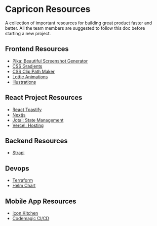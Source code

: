 # Capricon Resources
A collection of important resources for building great product faster and better. All the team members are suggested to follow this doc
before starting a new project.

## Frontend Resources
- [Pika: Beautiful Screenshot Generator](https://pika.style/)
- [CSS Gradients](https://cssgradient.io/)
- [CSS Clip Path Maker](https://bennettfeely.com/clippy/)
- [Lottie Animations](https://lottiefiles.com/featured)
- [Illustrations](https://www.freepik.com/)

## React Project Resources
- [React Toastify](https://www.npmjs.com/package/react-toastify)
- [Nextjs](https://nextjs.org/)
- [Jotai: State Management](https://jotai.org/)
- [Vercel: Hosting](https://vercel.com/)

## Backend Resources
- [Strapi](https://strapi.io/)

## Devops
- [Terraform](https://www.terraform.io/)
- [Helm Chart](https://helm.sh/)

## Mobile App Resources
- [Icon Kitchen](https://icon.kitchen/)
- [Codemagic CI/CD](https://codemagic.io)
